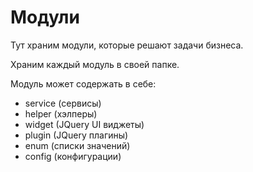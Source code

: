 # Модули

Тут храним модули, которые решают задачи бизнеса.

Храним каждый модуль в своей папке.

Модуль может содержать в себе:

* service (сервисы)
* helper (хэлперы)
* widget (JQuery UI виджеты)
* plugin (JQuery плагины)
* enum (списки значений)
* config (конфигурации)
